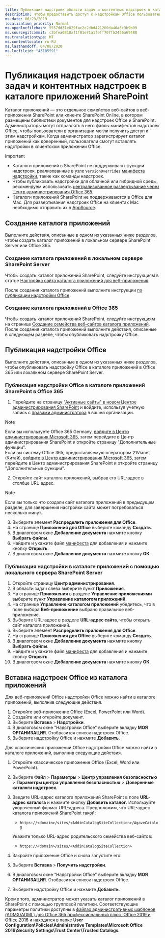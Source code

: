 ```yaml
---
title: Публикация надстроек области задач и контентных надстроек в каталоге приложений SharePoint
description: Чтобы предоставить доступ к надстройкам Office пользователям в организации, администраторы могут отправлять файлы манифестов надстроек Office в соответствующий каталог приложений.
ms.date: 06/20/2019
localization_priority: Normal
ms.openlocfilehash: 5557dd31e829fac2c2dbd421200da46a5c3b9b99
ms.sourcegitcommit: c3bfea0818af1f01e71a1feff707fb2456a69488
ms.translationtype: MT
ms.contentlocale: ru-RU
ms.lasthandoff: 04/08/2020
ms.locfileid: "43185591"
---
```

# <a name="publish-task-pane-and-content-add-ins-to-a-sharepoint-app-catalog"></a>Публикация надстроек области задач и контентных надстроек в каталоге приложений SharePoint

Каталог приложений — это отдельное семейство веб-сайтов в веб-приложении SharePoint или клиенте SharePoint Online, в котором размещены библиотеки документов для надстроек Office и SharePoint. Администраторы могут отправлять в него файлы манифестов надстроек Office, чтобы пользователи в организации могли получить доступ к этим надстройкам. Когда администратор зарегистрирует каталог приложений как доверенный, пользователи смогут вставлять надстройки в клиентском приложении Office.

> [!IMPORTANT]
> - Каталоги приложений в SharePoint не поддерживают функции надстроек, реализованные в узле `VersionOverrides` [манифеста надстройки](../develop/add-in-manifests.md), такие как команды надстроек.
> - Чтобы публиковать надстройки для облачной или гибридной среды, рекомендуем использовать [централизованное развертывание через Центр администрирования Office 365](../publish/centralized-deployment.md).
> - Каталоги приложений SharePoint не поддерживаются в Office для Mac. Для развертывания надстроек Office на клиентах Mac необходимо отправить их в [AppSource](/office/dev/store/submit-to-the-office-store).

## <a name="create-an-app-catalog"></a>Создание каталога приложений

Выполните действия, описанные в одном из указанных ниже разделов, чтобы создать каталог приложений в локальном сервере SharePoint Server или Office 365.

### <a name="to-create-an-app-catalog-for-on-premises-sharepoint-server"></a>Создание каталога приложений в локальном сервере SharePoint Server

Чтобы создать каталог приложений SharePoint, следуйте инструкциям в статье [Настройка сайта каталога приложений для веб-приложения](/sharepoint/administration/manage-the-app-catalog).

После создания каталога приложений выполните инструкции [по публикации надстройки Office](#publish-an-office-add-in).

### <a name="to-create-an-app-catalog-on-office-365"></a>Создание каталога приложений в Office 365

Чтобы создать каталог приложений SharePoint, следуйте инструкциям на странице [Создание семейства веб-сайтов каталога приложений](/sharepoint/use-app-catalog#step-1-create-the-app-catalog-site-collection). После создания каталога приложений выполните действия, описанные в следующем разделе, чтобы опубликовать надстройку Office.

## <a name="publish-an-office-add-in"></a>Публикация надстройки Office

Выполните действия, описанные в одном из указанных ниже разделов, чтобы опубликовать надстройку Office в каталоге приложений в Office 365 или локальном сервере SharePoint Server.

### <a name="to-publish-an-office-add-in-to-a-sharepoint-app-catalog-on-office-365"></a>Публикация надстройки Office в каталоге приложений SharePoint в Office 365

1. Перейдите на страницу ["Активные сайты" в новом Центре администрирования SharePoint](https://admin.microsoft.com/sharepoint?page=siteManagement&modern=true) и войдите, используя учетную запись с [правами администратора](/sharepoint/sharepoint-admin-role) в вашей организации.

>[!NOTE]
>Если вы используете Office 365 Germany, [войдите в Центр администрирования Microsoft 365](https://go.microsoft.com/fwlink/p/?linkid=848041), затем перейдите в Центр администрирования SharePoint и откройте страницу "Дополнительные функции". <br>Если вы систему Office 365, предоставляемую оператором 21Vianet (Китай), [войдите в Центр администрирования Microsoft 365](https://go.microsoft.com/fwlink/p/?linkid=850627), затем перейдите в Центр администрирования SharePoint и откройте страницу "Дополнительные функции".
 
2. Откройте сайт каталога приложений, выбрав его URL-адрес в столбце URL-адрес. 

>[!NOTE]
>Если вы только что создали сайт каталога приложений в предыдущем разделе, для завершения настройки сайта может потребоваться несколько минут.

3. Выберите элемент **Распределить приложения для Office**.
4. На странице **Приложения для Office** выберите команду **Создать**.
5. В диалоговом окне **Добавление документа** нажмите кнопку **Выбрать файлы**.
6. Найдите и укажите файл [манифеста](../develop/add-in-manifests.md) для добавления и нажмите кнопку **Открыть**.
7. В диалоговом окне **Добавление документа** нажмите кнопку **ОК**.

### <a name="to-publish-an-add-in-to-an-app-catalog-with-on-premises-sharepoint-server"></a>Публикация надстройки в каталоге приложений с помощью локального сервера SharePoint Server

1. Откройте страницу **Центр администрирования**.
2. В области задач слева выберите пункт **Приложения**.
3. На странице **Приложения** в разделе **Управление приложениями** выберите пункт **Управление каталогом приложений**.
4. На странице **Управление каталогом приложений** убедитесь, что в поле выбора **Веб-приложение** выбрано правильное веб-приложение.
5. Выберите URL-адрес в разделе **URL-адрес сайта**, чтобы открыть сайт каталога приложений.
6. Выберите элемент **Распределить приложения для Office**.
7. На странице **Приложения для Office** выберите команду **Создать**.
8. В диалоговом окне **Добавление документа** нажмите кнопку **Выбрать файлы**.
9. Найдите и укажите файл [манифеста](../develop/add-in-manifests.md) для добавления и нажмите кнопку **Открыть**.
10. В диалоговом окне **Добавление документа** нажмите кнопку **ОК**.

## <a name="insert-office-add-ins-from-the-app-catalog"></a>Вставка надстроек Office из каталога приложений

Для веб-приложений Office надстройки Office можно найти в каталоге приложений, выполнив следующие действия.

1. Откройте веб-приложение Office (Excel, PowerPoint или Word).
2. Создайте или откройте документ.
3. Выберите **Вставка** > **Надстройки**.
4. В диалоговом окне "Надстройки Office" выберите вкладку **МОЯ ОРГАНИЗАЦИЯ**. Отобразится список надстроек Office.
5. Выберите надстройку Office и нажмите **Добавить**.

Для классических приложений Office надстройки Office можно найти в каталоге приложений, выполнив следующие действия.

1. Откройте классическое приложение Office (Excel, Word или PowerPoint).
2. Выберите **Файл** > **Параметры** > **Центр управления безопасностью** > **Параметры центра управления безопасностью** > **Доверенные каталоги надстроек**.
3. Введите URL-адрес каталога приложений SharePoint в поле **URL-адрес каталога** и нажмите кнопку **Добавить каталог**.
    Используйте укороченный формат URL-адреса. Предположим, что URL-адрес каталога приложений SharePoint такой:
    - `https://<domain>/sites/<AddinCatalogSiteCollection>/AgaveCatalog`
    
    Укажите только URL-адрес родительского семейства веб-сайтов:
    - `https://<domain>/sites/<AddinCatalogSiteCollection>`
4. Закройте приложение Office и снова запустите его. 
5. Выберите **Вставка** > **Получить надстройки**.
4. В диалоговом окне "Надстройки Office" выберите вкладку **МОЯ ОРГАНИЗАЦИЯ**. Отобразится список надстроек Office.
5. Выберите надстройку Office и нажмите **Добавить**.

Кроме того, администратор может указать каталог приложений в SharePoint с помощью групповой политики. Соответствующие параметры политики доступны в [файлах административных шаблонов (ADMX/ADML) для Office 365 профессиональный плюс, Office 2019 и Office 2016](https://www.microsoft.com/download/details.aspx?id=49030) и находятся в папке **User Configuration\Policies\Administrative Templates\Microsoft Office 2016\Security Settings\Trust Center\Trusted Catalogs**.
